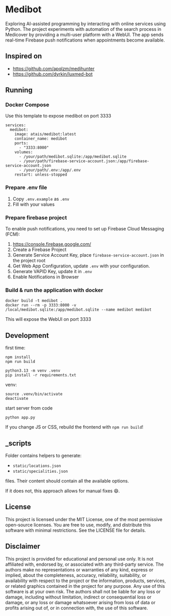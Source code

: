 # Medibot

Exploring AI-assisted programming by interacting with online services using Python. 
The project experiments with automation of the search process in Medicover by providing 
a multi-user platform with a WebUI. The app sends real-time Firebase push notifications when appointments become available.

## Inspired on

- https://github.com/apqlzm/medihunter
- https://github.com/dyrkin/luxmed-bot

## Running

### Docker Compose

Use this template to expose medibot on port 3333

```
services:
  medibot:
    image: atais/medibot:latest
    container_name: medibot
    ports:
      - "3333:8000"
    volumes:
      - /your/path/medibot.sqlite:/app/medibot.sqlite
      - /your/path/firebase-service-account.json:/app/firebase-service-account.json
      - /your/path/.env:/app/.env
    restart: unless-stopped
```

### Prepare .env file

1. Copy `.env.example` as `.env`
2. Fill with your values

### Prepare firebase project

To enable push notifications, you need to set up Firebase Cloud Messaging (FCM):

1. https://console.firebase.google.com/
2. Create a Firebase Project
3. Generate Service Account Key, place `firebase-service-account.json` in the project root
4. Get Web App Configuration, update `.env` with your configuration.
5. Generate VAPID Key, update it in `.env`
6. Enable Notifications in Browser

### Build & run the application with docker

```commandline
docker build -t medibot .
docker run --rm -p 3333:8000 -v /local/medibot.sqlite:/app/medibot.sqlite --name medibot medibot
```

This will expose the WebUI on port 3333

## Development

first time:
```commandline
npm install
npm run build

python3.13 -m venv .venv
pip install -r requirements.txt
```

venv:
```commandline
source .venv/bin/activate
deactivate
```

start server from code
```commandline
python app.py
```

If you change JS or CSS, rebuild the frontend with `npm run build`!

## _scripts

Folder contains helpers to generate:

- `static/locations.json`
- `static/specialities.json`

files. Their content should contain all the available options.

If it does not, this approach allows for manual fixes :smile:.

## License

This project is licensed under the MIT License, one of the most permissive open-source licenses. 
You are free to use, modify, and distribute this software with minimal restrictions. 
See the LICENSE file for details.

## Disclaimer

This project is provided for educational and personal use only. 
It is not affiliated with, endorsed by, or associated with any third-party service. 
The authors make no representations or warranties of any kind, express or implied, about the completeness, accuracy, reliability, suitability, or availability 
with respect to the project or the information, products, services, or related graphics contained in the project for any purpose. 
Any use of this software is at your own risk. 
The authors shall not be liable for any loss or damage, including without limitation, indirect or consequential loss or damage, 
or any loss or damage whatsoever arising from loss of data or profits arising out of, or in connection with, the use of this software.
